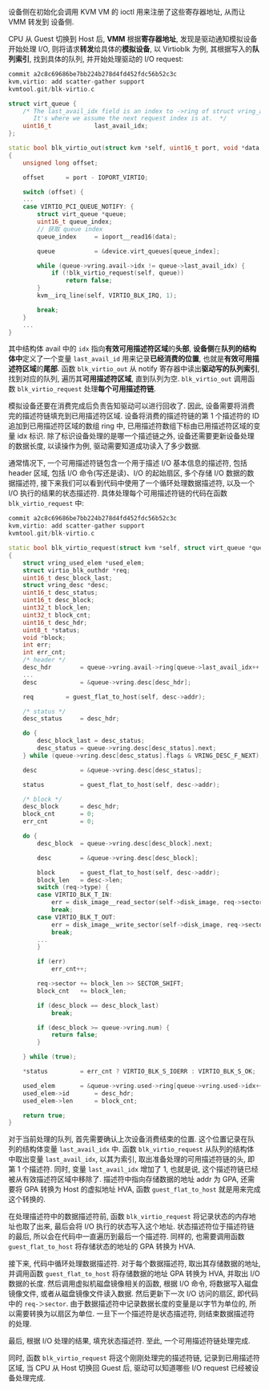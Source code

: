 
设备侧在初始化会调用 KVM VM 的 ioctl 用来注册了这些寄存器地址, 从而让 VMM 转发到 设备侧.

CPU 从 Guest 切换到 Host 后, **VMM** 根据**寄存器地址**, 发现是驱动通知模拟设备开始处理 I/O, 则将请求**转发**给具体的**模拟设备**, 以 Virtioblk 为例, 其根据写入的**队列索引**, 找到具体的队列, 并开始处理驱动的 I/O request:

```cpp
commit a2c8c69686be7bb224b278d4fd452fdc56b52c3c
kvm,virtio: add scatter-gather support
kvmtool.git/blk-virtio.c

struct virt_queue {
	/* The last_avail_idx field is an index to ->ring of struct vring_avail.
	   It's where we assume the next request index is at.  */
	uint16_t			last_avail_idx;
};

static bool blk_virtio_out(struct kvm *self, uint16_t port, void *data, int size, uint32_t count)
{
	unsigned long offset;

	offset		= port - IOPORT_VIRTIO;

	switch (offset) {
    ...
	case VIRTIO_PCI_QUEUE_NOTIFY: {
		struct virt_queue *queue;
		uint16_t queue_index;
        // 获取 queue index
		queue_index		= ioport__read16(data);

		queue			= &device.virt_queues[queue_index];

		while (queue->vring.avail->idx != queue->last_avail_idx) {
			if (!blk_virtio_request(self, queue))
				return false;
		}
		kvm__irq_line(self, VIRTIO_BLK_IRQ, 1);

		break;
	}
    ...
}
```

其中结构体 avail 中的 `idx` 指向**有效可用描述符区域**的**头部**, **设备侧**在**队列的结构体中**定义了一个变量 `last_avail_id` 用来记录**已经消费的位置**, 也就是**有效可用描述符区域**的**尾部**. 函数 `blk_virtio_out` 从 notify 寄存器中读出**驱动写的队列索引**, 找到对应的队列, 遍历其**可用描述符区域**, 直到队列为空. `blk_virtio_out` 调用函数 `blk_virtio_request` 处理**每个可用描述符链**.

模拟设备还要在消费完成后负责告知驱动可以进行回收了. 因此, 设备需要将消费完的描述符链填充到已用描述符区域. 设备将消费的描述符链的第 1 个描述符的 ID 追加到已用描述符区域的数组 ring 中, 已用描述符数组下标由已用描述符区域的变量 idx 标识. 除了标识设备处理的是哪一个描述链之外, 设备还需要更新设备处理的数据长度, 以读操作为例, 驱动需要知道成功读入了多少数据.

通常情况下, 一个可用描述符链包含一个用于描述 I/O 基本信息的描述符, 包括 header 区域, 包括 I/O 命令(写还是读)、I/O 的起始扇区, 多个存储 I/O 数据的数据描述符, 接下来我们可以看到代码中使用了一个循环处理数据描述符, 以及一个 I/O 执行的结果的状态描述符. 具体处理每个可用描述符链的代码在函数 `blk_virtio_request` 中:

```cpp
commit a2c8c69686be7bb224b278d4fd452fdc56b52c3c
kvm,virtio: add scatter-gather support
kvmtool.git/blk-virtio.c

static bool blk_virtio_request(struct kvm *self, struct virt_queue *queue)
{
	struct vring_used_elem *used_elem;
	struct virtio_blk_outhdr *req;
	uint16_t desc_block_last;
	struct vring_desc *desc;
	uint16_t desc_status;
	uint16_t desc_block;
	uint32_t block_len;
	uint32_t block_cnt;
	uint16_t desc_hdr;
	uint8_t *status;
	void *block;
	int err;
	int err_cnt;
	/* header */
	desc_hdr		= queue->vring.avail->ring[queue->last_avail_idx++ % queue->vring.num];
    ...
    desc			= &queue->vring.desc[desc_hdr];

	req			= guest_flat_to_host(self, desc->addr);

	/* status */
	desc_status		= desc_hdr;

	do {
		desc_block_last	= desc_status;
		desc_status	= queue->vring.desc[desc_status].next;
	} while (queue->vring.desc[desc_status].flags & VRING_DESC_F_NEXT);

	desc			= &queue->vring.desc[desc_status];

	status			= guest_flat_to_host(self, desc->addr);

	/* block */
	desc_block		= desc_hdr;
	block_cnt		= 0;
	err_cnt			= 0;

	do {
		desc_block	= queue->vring.desc[desc_block].next;

		desc		= &queue->vring.desc[desc_block];

		block		= guest_flat_to_host(self, desc->addr);
		block_len	= desc->len;
		switch (req->type) {
		case VIRTIO_BLK_T_IN:
			err	= disk_image__read_sector(self->disk_image, req->sector, block, block_len);
			break;
		case VIRTIO_BLK_T_OUT:
			err	= disk_image__write_sector(self->disk_image, req->sector, block, block_len);
			break;
		...
		}

		if (err)
			err_cnt++;

		req->sector	+= block_len >> SECTOR_SHIFT;
		block_cnt	+= block_len;

		if (desc_block == desc_block_last)
			break;

		if (desc_block >= queue->vring.num) {
			return false;
		}

	} while (true);

	*status			= err_cnt ? VIRTIO_BLK_S_IOERR : VIRTIO_BLK_S_OK;

	used_elem		= &queue->vring.used->ring[queue->vring.used->idx++ % queue->vring.num];
	used_elem->id		= desc_hdr;
	used_elem->len		= block_cnt;

	return true;
}
```

对于当前处理的队列, 首先需要确认上次设备消费结束的位置. 这个位置记录在队列的结构体变量 `last_avail_idx` 中. 函数 `blk_virtio_request` 从队列的结构体中取出变量 `last_avail_idx`, 以其为索引, 取出准备处理的可用描述符链的头, 即第 1 个描述符. 同时, 变量 `last_avail_idx` 增加了 1, 也就是说, 这个描述符链已经被从有效描述符区域中移除了. 描述符中指向存储数据的地址 addr 为 GPA, 还需要将 GPA 转换为 Host 的虚拟地址 HVA, 函数 `guest_flat_to_host` 就是用来完成这个转换的.

在处理描述符中的数据描述符前, 函数 `blk_virtio_request` 将记录状态的内存地址也取了出来, 最后会将 I/O 执行的状态写入这个地址. 状态描述符位于描述符链的最后, 所以会在代码中一直遍历到最后一个描述符. 同样的, 也需要调用函数 `guest_flat_to_host` 将存储状态的地址的 GPA 转换为 HVA.

接下来, 代码中循环处理数据描述符. 对于每个数据描述符, 取出其存储数据的地址, 并调用函数 `guest_flat_to_host` 将存储数据的地址 GPA 转换为 HVA, 并取出 I/O 数据的长度. 然后调用虚拟机磁盘镜像相关的函数, 根据 I/O 命令, 将数据写入磁盘镜像文件, 或者从磁盘镜像文件读入数据. 然后更新下一次 I/O 访问的扇区, 即代码中的 `req-＞sector`. 由于数据描述符中记录数据长度的变量是以字节为单位的, 所以需要转换为以扇区为单位. 一旦下一个描述符是状态描述符, 则结束数据描述符的处理.

最后, 根据 I/O 处理的结果, 填充状态描述符. 至此, 一个可用描述符链处理完成.

同时, 函数 `blk_virtio_request` 将这个刚刚处理完的描述符链, 记录到已用描述符区域, 当 CPU 从 Host 切换回 Guest 后, 驱动可以知道哪些 I/O request 已经被设备处理完成.

